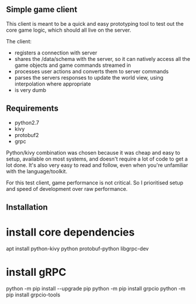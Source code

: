 Simple game client
------------------

This client is meant to be a quick and easy prototyping tool to test out the core game logic, which should all live on the server.

The client:

- registers a connection with server
- shares the /data/schema with the server, so it can natively access all the game objects and game commands streamed in
- processes user actions and converts them to server commands
- parses the servers responses to update the world view, using interpolation where appropriate
- is very dumb

Requirements
------------

- python2.7
- kivy
- protobuf2
- grpc

Python/kivy combination was chosen because it was cheap and easy to setup, available on most systems, and doesn't require a lot of code to get a lot done. It's also very easy to read and follow, even when you're unfamiliar with the language/toolkit.

For this test client, game performance is not critical. So I prioritised setup and speed of development over raw performance.

Installation
------------

# install core dependencies
apt install python-kivy python protobuf-python libgrpc-dev

# install gRPC
python -m pip install --upgrade pip
python -m pip install grpcio
python -m pip install grpcio-tools
